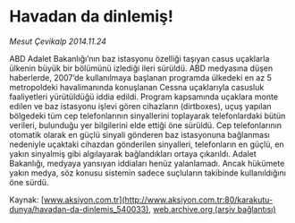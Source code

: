 # Havadan da dinlemiş!

*Mesut Çevikalp 2014.11.24*

<div class="pNewsDetailMainContent" itemprop="articleBody">
 <p>
  ABD Adalet Bakanlığı’nın baz istasyonu özelliği taşıyan casus uçaklarla ülkenin büyük bir bölümünü izlediği ileri sürüldü. ABD medyasına düşen haberlerde, 2007’de kullanılmaya başlanan programda ülkedeki en az 5 metropoldeki havalimanında konuşlanan Cessna uçaklarıyla casusluk faaliyetleri yürütüldüğü iddia edildi. Program kapsamında uçaklara monte edilen ve baz istasyonu işlevi gören cihazların (dirtboxes), uçuş yapılan bölgedeki tüm cep telefonlarının sinyallerini toplayarak telefonlardaki bütün verileri, bulunduğu yer bilgilerini elde ettiği öne sürüldü. Cep telefonlarının otomatik olarak en güçlü sinyali gönderen baz istasyonuna bağlanması nedeniyle uçaktaki cihazdan gönderilen sinyalleri, telefonların en güçlü, en yakın sinyalmiş gibi algılayarak bağlandıkları ortaya çıkarıldı. Adalet Bakanlığı, medyaya yansıyan iddiaları henüz yalanlamadı. Ancak hükümete yakın medya, söz konusu sistemin sadece suçluların takibinde kullanıldığını öne sürdü.
 </p>
</div>


Kaynak: [www.aksiyon.com.tr](http://www.aksiyon.com.tr:80/karakutu-dunya/havadan-da-dinlemis_540033), [web.archive.org (arşiv bağlantısı)](http://web.archive.org/web/20141222213221/http://www.aksiyon.com.tr:80/karakutu-dunya/havadan-da-dinlemis_540033)
